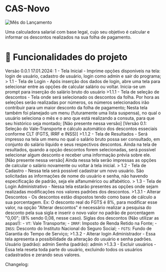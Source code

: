 # CAS-Novo
![Mês do Lançamento](https://img.shields.io/badge/release%20date-january-blue)

Uma calculadora salarial com base legal, cujo seu objetivo é calcular e informar os descontos realizados na sua folha de pagamento.

# :hammer: Funcionalidades do projeto

Versão 0.0.1 17.01.2024:
1 - Tela Inicial - Imprime opções disponíveis na tela: login de usuário, cadastro de usuário, login como admin e sair do programa;
\> 1.1 - Tela de Login - Após inserção dos dados de login, abre uma tela para selecionar entre as opções de calcular salário ou voltar.
         Inicia-se um prompt para inserção do salário bruto do usuário
   \>1.1.1 - Tela de seleção de descontos - Tela onde será selecionado os descontos da folha.
            Por hora as seleções serão realizadas por números, os números selecionados irão contribuir para um maior desconto da folha de pagamento;
            Nesta tela também foi planejado um menu (futuramente uma lista suspensa), no qual o usuário seleciona o mês e o ano que está realizando a consuta, 
            para que seu histórico seja montado; [Não presente nessa versão]
            [Versão 0.1: Seleção do Vale-Transporte e cálculo automático dos descontos esseciais conforme CLT (FGTS, IRRF e INSS)]
        \>1.1.2 - Tela de Resultados  - Será impresso na tela um menu no qual o salário bruto possa ser consultado, em conjunto do salário líquido e seus respectivos descontos.
                Ainda na tela de resultados, quando a opção descontos forem selecionadas, será possível selecionar algum desconto e receber uma informação prévia sobre ele. [Não presente nessa versão]
                Ainda nessa tela serão impressas as opções de calcular o salário novamente ou voltar à tela inicial.
\> 1.2 - Tela de Cadastro - Nessa tela será possível cadastrar um novo usuário.
            São solicitadas as informações de nome do usuário e senha, não havendo especificação de padrão, seja ele alfanumérico ou alfabético.
\> 1.3 - Tela de Login Administrativo - Nessa tela estarão presentes as opções onde sejam realizadas modificações nos valores padrões dos descontos.
   \>1.3.1 - Alterar Descontos - Os descontos estão dispostos tendo como base de cálculo a sua porcentagem. Ex: O desconto real do FGTS é 8%, 
        para modificar esse valor, na opção "Alterar descontos" é necessário realizar a pesquisa do desconto pela sua sigla 
        e inserir o novo valor no padrão de porcentagem "0,00"; (8% sendo 0,08, nesse caso).
            Siglas dos descontos (Não utilizar as aspas!): 
            - `VT`: Vale Transporte;
            - `IRRF`: Imposto de Renda Retido na Fonte;
            - `INSS`: Desconto do Instituto Nacional do Seguro Social;
            - `FGTS`: Fundo de Garantia do Tempo de Serviço;
   \>1.3.2 - Alterar login Administrador - Essa tela apresenta a possibilidade da alteração do usuário e senha padrões.
            Usuário (padrão): admin
            Senha (padrão): admin
   \>1.3.3 - Excluir usuários - Essa tela reseta toda parte do usuário, excluindo todos os usuários cadastrados e zerando seus valores.

Changelog:
